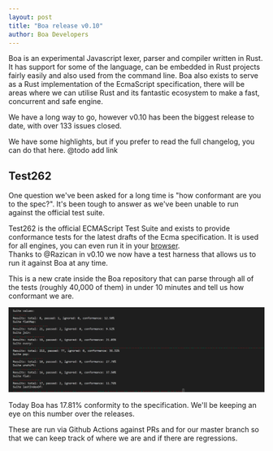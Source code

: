 ```yaml
---
layout: post
title: "Boa release v0.10"
author: Boa Developers
---
```


Boa is an experimental Javascript lexer, parser and compiler written in Rust. It has support for some of the language, can be embedded in Rust projects fairly easily and also used from the command line.
Boa also exists to serve as a Rust implementation of the EcmaScript specification, there will be areas where we can utilise Rust and its fantastic ecosystem to make a fast, concurrent and safe engine.

We have a long way to go, however v0.10 has been the biggest release to date, with over 133 issues closed.

We have some highlights, but if you prefer to read the full changelog, you can do that here. @todo add link

## Test262

One question we've been asked for a long time is "how conformant are you to the spec?". It's been tough to answer as we've been unable to run against the official test suite.

Test262 is the official ECMAScript Test Suite and exists to provide conformance tests for the latest drafts of the Ecma specification. It is used for all engines, you can even run it in your [browser](https://bakkot.github.io/test262-web-runner/).  
Thanks to @Razican in v0.10 we now have a test harness that allows us to run it against Boa at any time.

This is a new crate inside the Boa repository that can parse through all of the tests (roughly 40,000 of them) in under 10 minutes and tell us how conformant we are.

![image](/images/2020-09-30/test262-screenshot.png)

Today Boa has 17.81% conformity to the specification. We'll be keeping an eye on this number over the releases.

These are run via Github Actions against PRs and for our master branch so that we can keep track of where we are and if there are regressions.
